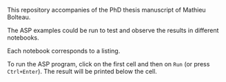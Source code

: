 This repository accompanies of the PhD thesis manuscript of Mathieu Bolteau.

The ASP examples could be run to test and observe the results in different notebooks.

Each notebook corresponds to a listing.

To run the ASP program, click on the first cell and then on `Run` (or press `Ctrl+Enter`). The result will be printed below the cell.
